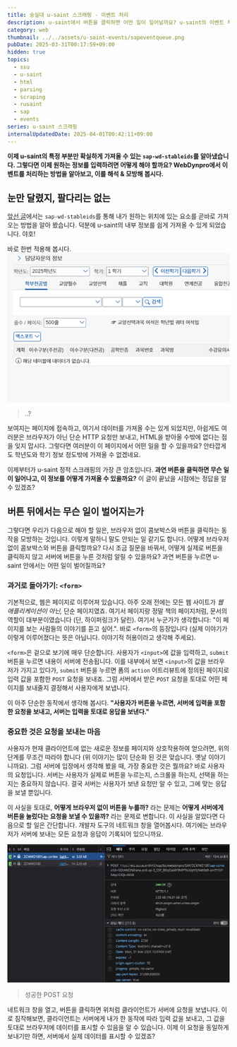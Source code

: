 ```yaml
---
title: 숭실대 u-saint 스크래핑 - 이벤트 처리
description: u-saint에서 버튼을 클릭하면 어떤 일이 일어날까요? u-saint의 이벤트 처리 방법을 알아봅니다.
category: web
thumbnail: ../../assets/u-saint-events/sapeventqueue.png
pubDate: 2025-03-31T00:17:59+09:00
hidden: true
topics:
  - ssu
  - u-saint
  - html
  - parsing
  - scraping
  - rusaint
  - sap
  - events
series: u-saint 스크래핑
internalUpdatedDate: 2025-04-01T00:42:11+09:00
---
```


**이제 u-saint의 특정 부분만 확실하게 가져올 수 있는 `sap-wd-stableids`를 알아냈습니다. 그렇다면 이제 원하는 정보를 입력하려면 어떻게 해야 할까요? WebDynpro에서 이벤트를 처리하는 방법을 알아보고, 이를 해석 & 모방해 봅시다.**

## 눈만 달렸지, 팔다리는 없는

[앞선 글](/post/u-saint-events/)에서는 `sap-wd-stableids`를 통해 내가 원하는 위치에 있는 요소를 곧바로 가져오는 방법을 알아 봤습니다. 덕분에 u-saint의 내부 정보를 쉽게 가져올 수 있게 되었습니다. 야호!

바로 한번 적용해 봅시다.
![강의시간표 페이지](../../assets/u-saint-events/empty-timetables.png)
> ..?

보여지는 페이지에 접속하고, 여기서 데이터를 가져올 수는 있게 되었지만, 아쉽게도 여러분은 브라우저가 아닌 단순 HTTP 요청만 보내고, HTML을 받아올 수밖에 없다는 점을 잊지 맙시다. 그렇다면 여러분이 이 페이지에서 어떤 일을 할 수 있을까요? 안타깝게도 학년도와 학기 정보 정도밖에 가져올 수 없겠네요.

이제부터가 u-saint 정적 스크래핑의 가장 큰 암초입니다. **과연 버튼을 클릭하면 무슨 일이 일어나고, 이 정보를 어떻게 가져올 수 있을까요?** 이 글이 끝났을 시점에는 정답을 알 수 있겠죠?

## 버튼 뒤에서는 무슨 일이 벌어지는가

그렇다면 우리가 다음으로 해야 할 일은, 브라우저 없이 콤보박스와 버튼을 클릭하는 동작을 모방하는 것입니다. 이렇게 말하니 말도 안되는 일 같기도 합니다. 어떻게 브라우저 없이 콤보박스와 버튼을 클릭할까요? 다시 조금 질문을 바꿔서, 어떻게 실제로 버튼을 클릭하지 않고 서버에 버튼을 누른 것처럼 알릴 수 있을까요? 과연 버튼을 누르면 u-saint 안에서는 어떤 일이 벌어질까요?

### 과거로 돌아가기: `<form>`

기본적으로, 웹은 페이지로 이루어져 있습니다. 아주 오래 전에는 모든 웹 사이트가 _웹 애플리케이션이 아닌,_ 단순 페이지였죠. 여기서 페이지랑 정말 책의 페이지처럼, 문서의 역할이 대부분이였습니다 (단, 하이퍼링크가 달린). 여기서 누군가가 생각합니다: "이 페이지를 보는 사람들의 이야기를 듣고 싶어.". 바로 `<form>`의 등장입니다 (실제 이야기가 이렇게 이루어졌다는 뜻은 아닙니다. 이야기적 허용이라고 생각해 주세요).

`<form>`은 겉으로 보기에 매우 단순합니다. 사용자가 `<input>`에 값을 입력하고, `submit` 버튼을 누르면 내용이 서버에 전송됩니다. 이를 내부에서 보면 `<input>`의 값을 브라우저가 가지고 있다가, `submit` 버튼을 누르면 폼의 `action` 어트리뷰트에 정의된 페이지로 입력 값을 포함한 `POST` 요청을 보내죠. 그럼 서버에서 받은 `POST` 요청을 토대로 어떤 페이지를 보내줄지 결정해서 사용자에게 보냅니다.

이 아주 단순한 동작에서 생각해 봅시다. **"사용자가 버튼을 누르면, 서버에 입력을 포함한 요청을 보내고, 서버는 입력을 토대로 응답을 보낸다."**


### 중요한 것은 요청을 보내는 마음

사용자가 현재 클라이언트에 없는 새로운 정보를 페이지와 상호작용하여 얻으려면, 위의 단계를 무조건 따라야 합니다 (위 이야기는 많이 단순화 된 것은 맞습니다. 옛날 이야기니까요). 그럼 서버에 입장에서 생각해 봤을 때, 가장 중요한 것은 뭘까요? 바로 사용자의 요청입니다. 서버는 사용자가 실제로 버튼을 누르는지, 스크롤을 하는지, 선택을 하는지는 중요하지 않습니다. 결국 서버는 사용자가 보낸 요청만 알 수 있고, 그에 맞는 응답을 보낼 뿐입니다.

이 사실을 토대로, **어떻게 브라우저 없이 버튼을 누를까?** 라는 문제는 **어떻게 서버에게 버튼을 눌렀다는 요청을 보낼 수 있을까?** 라는 문제로 변합니다. 이 사실을 알았다면 다음으로 할 일은 간단합니다. 개발자 도구의 네트워크 창을 열어봅시다. 여기에는 브라우저가 서버에 보내는 모든 요청과 응답이 기록되어 있으니까요.

![POST 요청](../../assets/u-saint-events/post-request.png)
> 성공한 POST 요청

네트워크 창을 열고, 버튼을 클릭하면 위처럼 클라이언트가 서버에 요청을 보냅니다. 이로 짐작해보면, 클라이언트는 서버에게 내가 한 동작에 따라 입력 값을 보내고, 그 값을 토대로 브라우저에 데이터를 표시할 수 있음을 알 수 있습니다. 이제 이 요청을 동일하게 보내기만 하면, 서버에서 실제 데이터를 표시할 수 있겠죠?